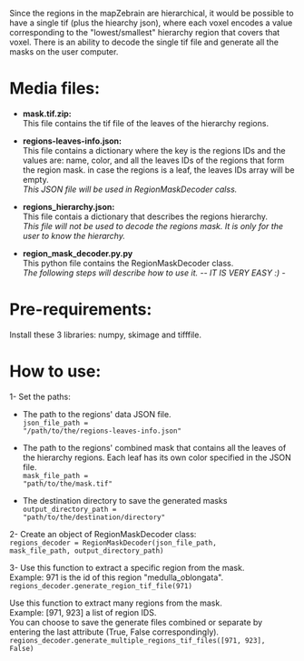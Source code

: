 
Since the regions in the mapZebrain are hierarchical, it would be possible to have a single tif (plus the hiearchy json), where each voxel encodes a value corresponding to the "lowest/smallest" hierarchy region that covers that voxel. There is an ability to decode the single tif file and generate all the masks on the user computer.

# Media files:
- <b>mask.tif.zip:</b> </br>
This file contains the tif file of the leaves of the hierarchy regions. </br>
- <b>regions-leaves-info.json:</b> </br>
This file contains a dictionary where the key is the regions IDs and the values are: name, color, and all the leaves IDs of the regions that form the region mask. in case the regions is a leaf, the leaves IDs array will be empty.</br>
<i>This JSON file will be used in RegionMaskDecoder calss.</i></br>

- <b>regions_hierarchy.json:</b> </br>
This file contais a dictionary that describes the regions hierarchy.</br>
<i>This file will not be used to decode the regions mask. It is only for the user to know the hierarchy.</i></br>

- <b>region_mask_decoder.py.py</b> </br>
This python file contains the RegionMaskDecoder class.</br>
<i>The following steps will describe how to use it. -- IT IS VERY EASY :) -</i></br>

# Pre-requirements:
Install these 3 libraries: numpy, skimage and tifffile.

# How to use:
1- Set the paths: </br>
- The path to the regions' data JSON file. </br>
<code>json_file_path = "/path/to/the/regions-leaves-info.json"</code>

- The path to the regions' combined mask that contains all the leaves of the hierarchy regions. Each leaf has its own color specified in the JSON file.</br>
<code>mask_file_path = "path/to/the/mask.tif"</code>

- The destination directory to save the generated masks </br>
<code>output_directory_path = "path/to/the/destination/directory"</code>


2- Create an object of RegionMaskDecoder class:</br>
<code>regions_decoder = RegionMaskDecoder(json_file_path, mask_file_path, output_directory_path)</code>

3- Use this function to extract a specific region from the mask.</br>
   Example: 971 is the id of this region "medulla_oblongata".</br>
   <code>regions_decoder.generate_region_tif_file(971)</code>
   
   Use this function to extract many regions from the mask.</br>
   Example: [971, 923] a list of region IDS.</br>
   You can choose to save the generate files combined or separate by entering the last attribute (True, False correspondingly).</br>
   <code>regions_decoder.generate_multiple_regions_tif_files([971, 923], False)</code>
